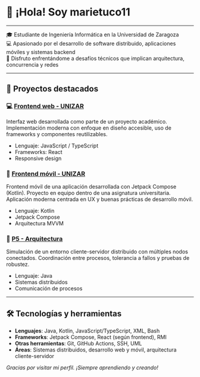 # 👋 ¡Hola! Soy marietuco11
---

🎓 Estudiante de Ingeniería Informática en la Universidad de Zaragoza  
💻 Apasionado por el desarrollo de software distribuido, aplicaciones móviles y sistemas backend  
🔧 Disfruto enfrentándome a desafíos técnicos que implican arquitectura, concurrencia y redes

---

## 🚀 Proyectos destacados

### 💻 [Frontend web - UNIZAR](https://github.com/UNIZAR-30226-2025-09/frontend_web.git)
Interfaz web desarrollada como parte de un proyecto académico. Implementación moderna con enfoque en diseño accesible, uso de frameworks y componentes reutilizables.

- Lenguaje: JavaScript / TypeScript
- Frameworks: React
- Responsive design

### 📱 [Frontend móvil - UNIZAR](https://github.com/UNIZAR-30226-2025-09/frontend_mobile.git)
Frontend móvil de una aplicación desarrollada con Jetpack Compose (Kotlin). Proyecto en equipo dentro de una asignatura universitaria. Aplicación moderna centrada en UX y buenas prácticas de desarrollo móvil.

- Lenguaje: Kotlin
- Jetpack Compose
- Arquitectura MVVM

### 🧩 [P5 - Arquitectura](https://github.com/marietuco11/p5_arq.git)
Simulación de un entorno cliente-servidor distribuido con múltiples nodos conectados. Coordinación entre procesos, tolerancia a fallos y pruebas de robustez.

- Lenguaje: Java
- Sistemas distribuidos
- Comunicación de procesos

---

## 🛠️ Tecnologías y herramientas

- **Lenguajes**: Java, Kotlin, JavaScript/TypeScript, XML, Bash
- **Frameworks**: Jetpack Compose, React (según frontend), RMI
- **Otras herramientas**: Git, GitHub Actions, SSH, UML
- **Áreas**: Sistemas distribuidos, desarrollo web y móvil, arquitectura cliente-servidor



*Gracias por visitar mi perfil. ¡Siempre aprendiendo y creando!*
